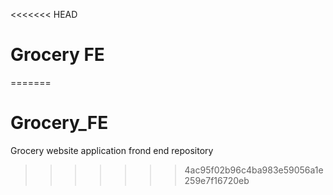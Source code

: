 <<<<<<< HEAD
# Grocery FE
=======
# Grocery_FE
Grocery website application frond end repository
>>>>>>> 4ac95f02b96c4ba983e59056a1e259e7f16720eb
